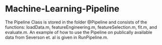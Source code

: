 # Machine-Learning-Pipeline
The Pipeline Class is stored in the folder @Pipeline and consists of the functions: loadData.m, featureEngineering.m, featureSelection.m, fit.m, and evaluate.m. An example of how to use the Pipeline on publically available data from Severson et. al is given in RunPipeline.m.  
